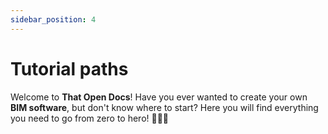```yaml
---
sidebar_position: 4
---
```


# Tutorial paths

Welcome to **That Open Docs**! Have you ever wanted to create your own **BIM software**, but don't know
where to start? Here you will find everything you need to go from zero to hero! 🏢👩‍💻
